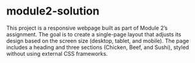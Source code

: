 # module2-solution
This project is a responsive webpage built as part of Module 2’s assignment. The goal is to create a single-page layout that adjusts its design based on the screen size (desktop, tablet, and mobile). The page includes a heading and three sections (Chicken, Beef, and Sushi), styled without using external CSS frameworks.
